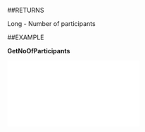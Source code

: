 
##RETURNS

Long - Number of participants


##EXAMPLE

**GetNoOfParticipants**



![](..\..\Examples\vbs\SOAppointment.GetNoOfParticipants.vbs.txt)

